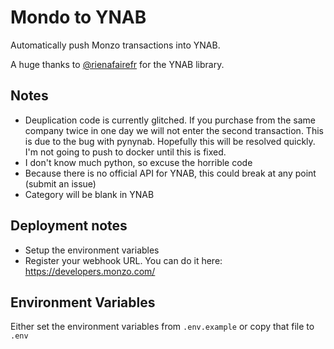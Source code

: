 # Mondo to YNAB

Automatically push Monzo transactions into YNAB.

A huge thanks to [@rienafairefr](https://github.com/rienafairefr/nYNABapi) for the YNAB library.

## Notes
 - Deuplication code is currently glitched. If you purchase from the same company twice in one day we will not enter the second transaction. This is due to the bug with pynynab. Hopefully this will be resolved quickly. I'm not going to push to docker until this is fixed.
 - I don't know much python, so excuse the horrible code
 - Because there is no official API for YNAB, this could break at any point (submit an issue)
 - Category will be blank in YNAB

## Deployment notes
 - Setup the environment variables
 - Register your webhook URL. You can do it here: https://developers.monzo.com/

## Environment Variables

Either set the environment variables from `.env.example` or copy that file to `.env`
